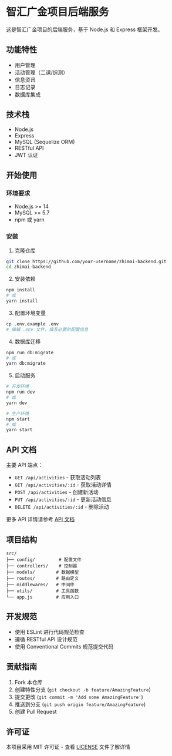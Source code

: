 # 智汇广金项目后端服务

这是智汇广金项目的后端服务，基于 Node.js 和 Express 框架开发。

## 功能特性

- 用户管理
- 活动管理（二课/综测）
- 信息资讯
- 日志记录
- 数据库集成

## 技术栈

- Node.js
- Express
- MySQL (Sequelize ORM)
- RESTful API
- JWT 认证

## 开始使用

### 环境要求

- Node.js >= 14
- MySQL >= 5.7
- npm 或 yarn

### 安装

1. 克隆仓库
```bash
git clone https://github.com/your-username/zhimai-backend.git
cd zhimai-backend
```

2. 安装依赖
```bash
npm install
# 或
yarn install
```

3. 配置环境变量
```bash
cp .env.example .env
# 编辑 .env 文件，填写必要的配置信息
```

4. 数据库迁移
```bash
npm run db:migrate
# 或
yarn db:migrate
```

5. 启动服务
```bash
# 开发环境
npm run dev
# 或
yarn dev

# 生产环境
npm start
# 或
yarn start
```

## API 文档

主要 API 端点：

- `GET /api/activities` - 获取活动列表
- `GET /api/activities/:id` - 获取活动详情
- `POST /api/activities` - 创建新活动
- `PUT /api/activities/:id` - 更新活动信息
- `DELETE /api/activities/:id` - 删除活动

更多 API 详情请参考 [API 文档](docs/api.md)

## 项目结构

```
src/
├── config/         # 配置文件
├── controllers/    # 控制器
├── models/        # 数据模型
├── routes/        # 路由定义
├── middlewares/   # 中间件
├── utils/         # 工具函数
└── app.js         # 应用入口
```

## 开发规范

- 使用 ESLint 进行代码规范检查
- 遵循 RESTful API 设计规范
- 使用 Conventional Commits 规范提交代码

## 贡献指南

1. Fork 本仓库
2. 创建特性分支 (`git checkout -b feature/AmazingFeature`)
3. 提交更改 (`git commit -m 'Add some AmazingFeature'`)
4. 推送到分支 (`git push origin feature/AmazingFeature`)
5. 创建 Pull Request

## 许可证

本项目采用 MIT 许可证 - 查看 [LICENSE](LICENSE) 文件了解详情 